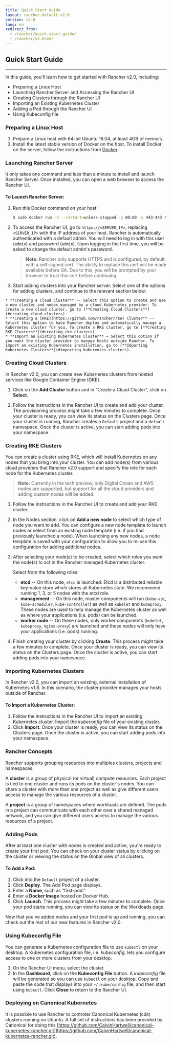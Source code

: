 ```yaml
---
title: Quick Start Guide
layout: rancher-default-v2.0
version: v2.0
lang: en
redirect_from:
  - /rancher/quick-start-guide/
  - /rancher/v2.0/en/
---
```


## Quick Start Guide
---

In this guide, you'll learn how to get started with Rancher v2.0, including:

* Preparing a Linux Host
* Launching Rancher Server and Accessing the Rancher UI
* Creating Clusters through the Rancher UI
* Importing an Existing Kubernetes Cluster
* Adding a Pod through the Rancher UI
* Using Kubeconfig file

<a id="prepare-host"></a>

### Preparing a Linux Host

1. Prepare a Linux host with 64-bit Ubuntu 16.04, at least 4GB of memory.
2. Install the latest stable version of Docker on the host. To install Docker on the server, follow the instructions from [Docker](https://docs.docker.com/engine/installation/linux/docker-ce/ubuntu/).

<a id="launch-rancher"></a>

### Launching Rancher Server

It only takes one command and less than a minute to install and launch Rancher Server. Once installed, you can open a web browser to access the Rancher UI.

#### To Launch Rancher Server:

1. Run this Docker command on your host:

   ```bash
   $ sudo docker run -d --restart=unless-stopped -p 80:80 -p 443:443 rancher/server:preview
   ```

2. To access the Rancher UI, go to `https://<SERVER_IP>`, replacing `<SERVER_IP>` with the IP address of your host. Rancher is automatically authenticated with a default admin. You will need to log in with this user (`admin`) and password (`admin`). Upon logging in the first time, you will be asked to change the default admin's password.

   > **Note:** Rancher only supports HTTPS and is configured, by default, with a self-signed cert.  The ability to replace this cert will be made available before GA.  Due to this, you will be prompted by your browser to trust this cert before continuing.

3.   Start adding clusters into your Rancher server. Select one of the options for adding clusters, and continue to the relevant section below:

    * **Creating a Cloud Cluster** -- Select this option to create and use a new cluster and nodes managed by a cloud Kubernetes provider. To create a new cloud cluster, go to [**Creating Cloud Clusters**](#creating-cloud-clusters).
    * **Creating a [RKE](https://github.com/rancher/rke) Cluster** -- Select this option to have Rancher deploy and automatically manage a Kubernetes cluster for you. To create a RKE cluster, go to [**Creating RKE Clusters**](#creating-rke-clusters).
    * **Import an Existing Kubernetes Cluster** – Select this option if you want the cluster provider to manage hosts outside Rancher. To import an existing Kubernetes installation, go to [**Importing Kubernetes Clusters**](#importing-kuberentes-clusters).

### Creating Cloud Clusters

In Rancher v2.0, you can create new Kubernetes clusters from hosted services like Google Container Engine (GKE).

1. Click on the **Add Cluster** button and in "Create a Cloud Cluster", click on **Select**.

2.  Follow the instructions in the Rancher UI to create and add your cluster. The provisioning process might take a few minutes to complete. Once your cluster is ready, you can view its status on the Clusters page. Once your cluster is running, Rancher creates a `Default` project and a `default` namespace. Once the cluster is active, you can start adding pods into your namespace.

### Creating RKE Clusters

You can create a cluster using [RKE](https://github.com/rancher/rke), which will install Kubernetes on any nodes that you bring into your cluster. You can add node(s) from various cloud providers that Rancher v2.0 support and specify the role for each node for the Kubernetes cluster.

> **Note:** Currently in the tech preview, only Digital Ocean and AWS nodes are supported, but support for all the cloud providers and adding custom nodes will be added.

<!--
If you're adding a custom host, note these requirements:

* Typically, Rancher automatically detects the IP address to register the host.
  * If the host is behind a NAT or the same machine that is running the `rancher/server` container, you might need to explicitly specify its IP address. To do so, click **Show advanced options**, and then enter the **Registration IP Address**.
* The host agent initiates a connection to the server, so make sure firewalls or security groups allow it to reach the URL in the command.
* All hosts in the environment must to allow traffic between each other for cross-host networking
  * IPSec: `500/udp` and `4500/udp`
  * VXLAN: `4789/udp`
-->

1. Follow the instructions in the Rancher UI to create and add your RKE cluster.

2. In the Nodes section, click on **Add a new node** to select which type of node you want to add. You can configure a new node template to launch nodes or select from an existing node template (i.e. if you had previously launched a node). When launching any new nodes, a node template is saved with your configuration to allow you to re-use this configuration for adding additional nodes.

3. After selecting your node(s) to be created, select which roles you want the node(s) to act in the Rancher managed Kubernetes cluster.

    Select from the following roles:

    * **etcd** -- On this node, `etcd` is launched. Etcd is a distributed reliable key-value store which stores all Kubernetes state. We recommend running 1, 3, or 5 nodes with the etcd role.
    * **management** -- On this node, master components will run (`kube-api`, `kube-scheduler`, `kube-controller`) as well as `kubelet` and `kubeproxy`. These nodes are used to help manage the Kubernetes cluster as well as where your applications (i.e. pods) can be launched.
    * **worker node** -- On these nodes, only worker components (`kubelet`, `kubeproxy`, `nginx-proxy`) are launched and these nodes will only have your applications (i.e. pods) running.

4. Finish creating your cluster by clicking **Create**. This process might take a few minutes to complete. Once your cluster is ready, you can view its status on the Clusters page. Once the cluster is active, you can start adding pods into your namespace.

### Importing Kubernetes Clusters

In Rancher v2.0, you can import an existing, external installation of Kubernetes v1.8. In this scenario, the cluster provider manages your hosts outside of Rancher.

#### To Import a Kubernetes Cluster:

1. Follow the instructions in the Rancher UI to import an existing Kubernetes cluster. Import the _kubeconfig_ file of your existing cluster.
2. Click **Import**. Once your cluster is ready, you can view its status on the Clusters page. Once the cluster is active, you can start adding pods into your namespace.

### Rancher Concepts

Rancher supports grouping resources into multiples clusters, projects and namespaces.

A **cluster** is a group of physical (or virtual) compute resources. Each project is tied to one cluster and runs its pods on the cluster's nodes. You can share a cluster with more than one project as well as give different users access to manage the various resources of a cluster.

A **project** is a group of namespaces where workloads are defined. The pods in a project can communicate with each other over a shared managed network, and you can give different users access to manage the various resources of a project.

### Adding Pods

After at least one cluster with nodes is created and active, you're ready to create your first pod. You can check on your cluster status by clicking on the cluster or viewing the status on the Global view of all clusters.

#### To Add a Pod:

1. Click into the `Default` project of a cluster.
2. Click **Deploy**. The Add Pod page displays.
3. Enter a **Name**, such as "first-pod."
4. Enter a **Docker Image** hosted on Docker Hub.
5. Click **Launch**. This process might take a few minutes to complete. Once your pod starts running, you can view its status on the Workloads page.

Now that you've added nodes and your first pod is up and running, you can check out the rest of our new features in Rancher v2.0.

<!--
<a id="catalog"></a>

### Launching Catalog Applications

To help you deploy complex stacks, Rancher offers a catalog of application templates.

#### To Launch a Catalog Application:

1. On the Rancher UI menu, click **Apps**. The Applications page displays.
2. Click **Launch from Catalog**. The Catalog displays the available application templates.
3. Search for the template you want to launch, and then click **View Details**.
4. Complete the required fields.

   > **Note:** To review the `docker-compose.yml` and `rancher-compose.yml` files used to generate the stacks, click **Preview** before launching the stack.

5. Click **Launch**. On the Applications page, you'll see Rancher is creating a stack based on your new application. This process might take a few minutes.

Once its services are up and running, the state of your new stack displays in green.
-->

### Using Kubeconfig File

You can generate a Kubernetes configuration file to use `kubectl` on your desktop. A Kubernetes configuration file, i.e. *kubeconfig*, lets you configure access to one or more clusters from your desktop.  

1. On the Rancher UI menu, select the cluster.
2. In the **Dashboard**, click on the **Kubeconfig File** button. A *kubeconfig* file will be generated so you can use `kubectl` on your desktop. Copy and paste the code that displays into your `~/.kube/config` file, and then start using `kubectl`. Click **Close** to return to the Rancher UI.

### Deploying on Canonical Kubernetes

It is possible to use Rancher to controler Canonical Kubernetes (cdk) clusters running on Ubuntu. A full set of instructions has been provided by Canonical for doing this [https://github.com/CalvinHartwell/canonical-kubernetes-rancher.git](https://github.com/CalvinHartwell/canonical-kubernetes-rancher.git). 
